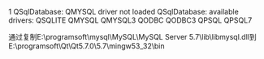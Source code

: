 1 QSqlDatabase: QMYSQL driver not loaded
  QSqlDatabase: available drivers: QSQLITE QMYSQL QMYSQL3 QODBC QODBC3 QPSQL QPSQL7

通过复制E:\programsoft\mysql\MySQL\MySQL Server 5.7\lib\libmysql.dll到E:\programsoft\Qt\Qt5.7.0\5.7\mingw53_32\bin